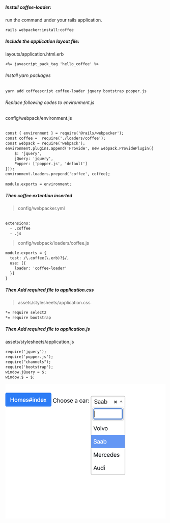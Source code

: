 ##### Install coffee-loader:

run the command under your rails application.

```
rails webpacker:install:coffee
```

##### Include the application layout file:
layouts/application.html.erb
```
<%= javascript_pack_tag 'hello_coffee' %>
```

###### Install yarn packages

```
yarn add coffeescript coffee-loader jquery bootstrap popper.js
```

###### Replace following codes to environment.js

config/webpack/environment.js
```

const { environment } = require('@rails/webpacker');
const coffee =  require('./loaders/coffee');
const webpack = require('webpack');
environment.plugins.append('Provide', new webpack.ProvidePlugin({
    $: 'jquery',
    jQuery: 'jquery',
    Popper: ['popper.js', 'default']
}));
environment.loaders.prepend('coffee', coffee);

module.exports = environment;
```

##### Then coffee extention inserted

> config/webpacker.yml
```

extensions:
  - .coffee
  - .js
```

> config/webpack/loaders/coffee.js
```
module.exports = {
  test: /\.coffee(\.erb)?$/,
  use: [{
    loader: 'coffee-loader'
  }]
}
```

##### Then Add required file to application.css

> assets/stylesheets/application.css
```
*= require select2
*= require bootstrap
```

##### Then Add required file to application.js

assets/stylesheets/application.js
```
require('jquery');
require('popper.js');
require("channels");
require('bootstrap');
window.jQuery = $;
window.$ = $;
```

![Screenshot](demo.png)

